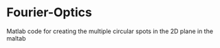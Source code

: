 # Fourier-Optics
Matlab code for creating the multiple circular spots in the 2D plane in the maltab
